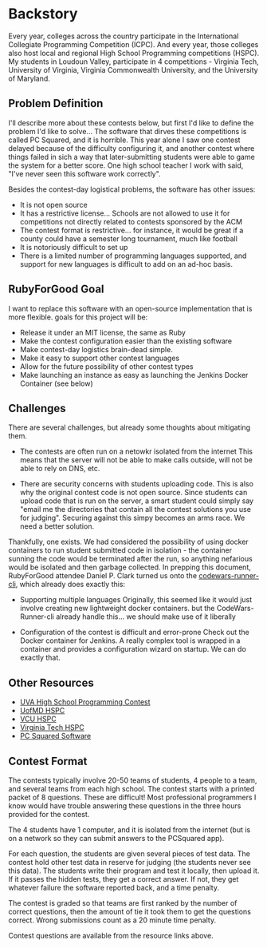 Backstory
=========

Every year, colleges across the country participate in the International Collegiate Programming Competition (ICPC).  And every year, those colleges also host local and regional High School Programming competitions (HSPC).  My students in Loudoun Valley, participate in 4 competitions - Virginia Tech, University of Virginia, Virginia Commonwealth University, and the University of Maryland.

Problem Definition
------------------
I'll describe more about these contests below, but first I'd like to define the problem I'd like to solve...  The software that dirves these competitions is called PC Squared, and it is horrible.  This year alone I saw one contest delayed because of the difficulty configuring it, and another contest where things failed in sich a way that later-submitting students were able to game the system for a better score.  One high school teacher I work with said, "I've never seen this software work correctly".

Besides the contest-day logistical problems, the software has other issues:

- It is not open source
- It has a restrictive license... Schools are not allowed to use it for competitions not directly related to contests sponsored by the ACM
- The contest format is restrictive... for instance, it would be great if a county could have a semester long tournament, much like football
- It is notoriously difficult to set up
- There is a limited number of programming languages supported, and support for new languages is difficult to add on an ad-hoc basis.

RubyForGood Goal
----------------
I want to replace this software with an open-source implementation that is more flexible. goals for this project will be:

- Release it under an MIT license, the same as Ruby
- Make the contest configuration easier than the existing software
- Make contest-day logistics brain-dead simple.
- Make it easy to support other contest languages
- Allow for the future possibility of other contest types
- Make launching an instance as easy as launching the Jenkins Docker Container (see below)

Challenges
----------
There are several challenges, but already some thoughts about mitigating them.

- The contests are often run on a netowkr isolated from the internet
This means that the server will not be able to make calls outside, will not be able to rely on DNS, etc.

- There are security concerns with students uploading code.
This is also why the original contest code is not open source.  Since students can upload code that is run on the server, a smart student could simply say "email me the directories that contain all the contest solutions you use for judging".  Securing against this simpy becomes an arms race.  We need a better solution.

Thankfully, one exists.  We had considered the possibility of using docker containers to run student submitted code in isolation - the container sunning the code would be terminated after the run, so anything nefarious would be isolated and then garbage collected.  In prepping this document, RubyForGood attendee Daniel P. Clark turned us onto the [codewars-runner-cli](https://github.com/Codewars/codewars-runner-cli), which already does exactly this:


- Supporting multiple languages
Originally, this seemed like it would just involve creating new lightweight docker containers.  but the CodeWars-Runner-cli already handle this...  we should make use of it liberally

- Configuration of the contest is difficult and error-prone
Check out the Docker container for Jenkins.  A really complex tool is wrapped in a container and provides a configuration wizard on startup.  We can do exactly that.

Other Resources
---------------
- [UVA High School Programming Contest](http://acm.cs.virginia.edu/hspc.php)
- [UofMD HSPC](http://www.cs.umd.edu/Outreach/hsContest.shtml)
- [VCU HSPC](http://www.egr.vcu.edu/departments/computer/about/high-school-programming-contest/)
- [Virginia Tech HSPC](https://icpc.cs.vt.edu/#/hscontest)
- [PC Squared Software](https://pc2.ecs.csus.edu/)


Contest Format
--------------
The contests typically involve 20-50 teams of students, 4 people to a team, and several teams from each high school.  The contest starts with a printed packet of 8 questions.  These are difficult!  Most professional programmers I know would have trouble answering these questions in the three hours provided for the contest.

The 4 students have 1 computer, and it is isolated from the internet (but is on a network so they can submit answers to the PCSquared app).

For each question, the students are given several pieces of test data.  The contest hold other test data in reserve for judging (the students never see this data).  The students write their program and test it locally, then upload it.  If it passes the hidden tests, they get a correct answer.  If not, they get whatever failure the software reported back, and a time penalty.

The contest is graded so that teams are first ranked by the number of correct questions, then the amount of tie it took them to get the questions correct.  Wrong submissions count as a 20 minute time penalty.

Contest questions are available from the resource links above.

